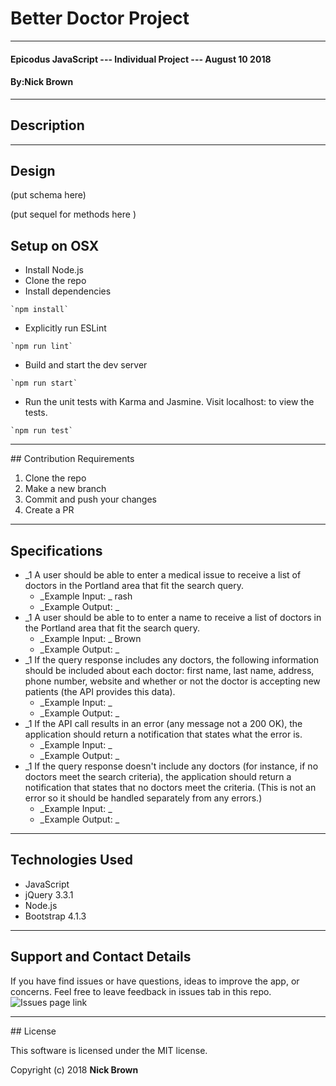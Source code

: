 # Better Doctor Project


<hr />

#### Epicodus JavaScript --- Individual Project --- August 10 2018

#### By:Nick Brown

<hr />

## Description


<hr />

## Design



(put schema here)

(put sequel for methods here )

## Setup on OSX

* Install Node.js
* Clone the repo
*  Install dependencies
```
`npm install`
```
* Explicitly run ESLint
```
`npm run lint`
```
* Build and start the dev server
```
`npm run start`
```
* Run the unit tests with Karma and Jasmine. Visit localhost:<route> to view the tests.
```
`npm run test`
```

<hr />
## Contribution Requirements

1. Clone the repo
1. Make a new branch
1. Commit and push your changes
1. Create a PR

<hr />

## Specifications

* _1 A user should be able to enter a medical issue to receive a list of doctors in the Portland area that fit the search query.
  - _Example Input: _ rash
  - _Example Output: _
* _1 A user should be able to to enter a name to receive a list of doctors in the Portland area that fit the search query.
  - _Example Input: _ Brown
  - _Example Output: _
* _1 If the query response includes any doctors, the following information should be included about each doctor: first name, last name, address, phone number, website and whether or not the doctor is accepting new patients (the API provides this data).
  - _Example Input: _
  - _Example Output: _
* _1 If the API call results in an error (any message not a 200 OK), the application should return a notification that states what the error is.
  - _Example Input: _
  - _Example Output: _
* _1 If the query response doesn't include any doctors (for instance, if no doctors meet the search criteria), the application should return a notification that states that no doctors meet the criteria. (This is not an error so it should be handled separately from any errors.)
  - _Example Input: _
  - _Example Output: _


<hr />

## Technologies Used

* JavaScript
* jQuery 3.3.1
* Node.js
* Bootstrap 4.1.3

<hr />


## Support and Contact Details

If you have find issues or have questions, ideas to improve the app, or concerns.  Feel free to leave feedback in issues tab in this repo. ![Issues page link](/issues)


<hr />
## License

This software is licensed under the MIT license.

Copyright (c) 2018 **Nick Brown**
